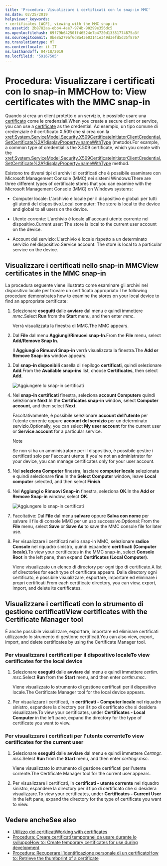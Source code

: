 ```yaml
---
title: 'Procedura: Visualizzare i certificati con lo snap-in MMC'
ms.date: 02/25/2019
helpviewer_keywords:
- certificates [WCF], viewing with the MMC snap-in
ms.assetid: 2b8782aa-ebb4-4ee7-974b-90299e356dc5
ms.openlocfilehash: 69f79b64250ff46524e7b4720d13351774875a3f
ms.sourcegitcommit: 0be8a279af6d8a43e03141e349d3efd5d35f8767
ms.translationtype: MT
ms.contentlocale: it-IT
ms.lasthandoff: 04/18/2019
ms.locfileid: "59167505"
---
```

# <a name="how-to-view-certificates-with-the-mmc-snap-in"></a><span data-ttu-id="80fc5-102">Procedura: Visualizzare i certificati con lo snap-in MMC</span><span class="sxs-lookup"><span data-stu-id="80fc5-102">How to: View certificates with the MMC snap-in</span></span>
<span data-ttu-id="80fc5-103">Quando si crea un client protetto o un servizio, è possibile usare una [certificato](working-with-certificates.md) come le credenziali.</span><span class="sxs-lookup"><span data-stu-id="80fc5-103">When you create a secure client or service, you can use a [certificate](working-with-certificates.md) as the credential.</span></span> <span data-ttu-id="80fc5-104">Ad esempio, un tipo comune di credenziale è il certificato X.509 che si crea con la <xref:System.ServiceModel.Security.X509CertificateInitiatorClientCredential.SetCertificate%2A?displayProperty=nameWithType> (metodo).</span><span class="sxs-lookup"><span data-stu-id="80fc5-104">For example, a common type of credential is the X.509 certificate, which you create with the <xref:System.ServiceModel.Security.X509CertificateInitiatorClientCredential.SetCertificate%2A?displayProperty=nameWithType> method.</span></span> 

<span data-ttu-id="80fc5-105">Esistono tre diversi tipi di archivi di certificati che è possibile esaminare con Microsoft Management Console (MMC) nei sistemi Windows:</span><span class="sxs-lookup"><span data-stu-id="80fc5-105">There are three different types of certificate stores that you can examine with the Microsoft Management Console (MMC) on Windows systems:</span></span>

- <span data-ttu-id="80fc5-106">Computer locale: L'archivio è locale per il dispositivo e globali per tutti gli utenti del dispositivo.</span><span class="sxs-lookup"><span data-stu-id="80fc5-106">Local computer: The store is local to the device and global to all users on the device.</span></span>

- <span data-ttu-id="80fc5-107">Utente corrente: L'archivio è locale all'account utente corrente nel dispositivo.</span><span class="sxs-lookup"><span data-stu-id="80fc5-107">Current user: The store is local to the current user account on the device.</span></span>

- <span data-ttu-id="80fc5-108">Account del servizio: L'archivio è locale rispetto a un determinato servizio nel dispositivo.</span><span class="sxs-lookup"><span data-stu-id="80fc5-108">Service account: The store is local to a particular service on the device.</span></span>

## <a name="view-certificates-in-the-mmc-snap-in"></a><span data-ttu-id="80fc5-109">Visualizzare i certificati nello snap-in MMC</span><span class="sxs-lookup"><span data-stu-id="80fc5-109">View certificates in the MMC snap-in</span></span> 

<span data-ttu-id="80fc5-110">La procedura seguente viene illustrato come esaminare gli archivi nel dispositivo locale per trovare un certificato appropriato:</span><span class="sxs-lookup"><span data-stu-id="80fc5-110">The following procedure demonstrates how to examine the stores on your local device to find an appropriate certificate:</span></span> 
  
1. <span data-ttu-id="80fc5-111">Selezionare **eseguiti** dalle **avviare** dal menu e quindi immettere *mmc*.</span><span class="sxs-lookup"><span data-stu-id="80fc5-111">Select **Run** from the **Start** menu, and then enter *mmc*.</span></span> 

    <span data-ttu-id="80fc5-112">Verrà visualizzata la finestra di MMC.</span><span class="sxs-lookup"><span data-stu-id="80fc5-112">The MMC appears.</span></span> 
  
2. <span data-ttu-id="80fc5-113">Dal **File** dal menu **Aggiungi/Rimuovi snap-In**.</span><span class="sxs-lookup"><span data-stu-id="80fc5-113">From the **File** menu, select **Add/Remove Snap In**.</span></span> 
    
    <span data-ttu-id="80fc5-114">Il **Aggiungi o Rimuovi Snap-in** verrà visualizzata la finestra.</span><span class="sxs-lookup"><span data-stu-id="80fc5-114">The **Add or Remove Snap-ins** window appears.</span></span>
  
3. <span data-ttu-id="80fc5-115">Dal **snap-in disponibili** casella di riepilogo **certificati**, quindi selezionare **Add**.</span><span class="sxs-lookup"><span data-stu-id="80fc5-115">From the **Available snap-ins** list, choose **Certificates**, then select **Add**.</span></span>  

    ![Aggiungere lo snap-in certificati](./media/mmc-add-certificate-snap-in.png)
  
4. <span data-ttu-id="80fc5-117">Nel **snap-in certificati** finestra, seleziona **account Computer**e quindi selezionare **Next**.</span><span class="sxs-lookup"><span data-stu-id="80fc5-117">In the **Certificates snap-in** window, select **Computer account**, and then select **Next**.</span></span> 
  
    <span data-ttu-id="80fc5-118">Facoltativamente, è possibile selezionare **account dell'utente** per l'utente corrente oppure **account del servizio** per un determinato servizio.</span><span class="sxs-lookup"><span data-stu-id="80fc5-118">Optionally, you can select **My user account** for the current user or **Service account** for a particular service.</span></span> 

    > [!NOTE]
    > <span data-ttu-id="80fc5-119">Se non si ha un amministratore per il dispositivo, è possibile gestire i certificati solo per l'account utente.</span><span class="sxs-lookup"><span data-stu-id="80fc5-119">If you're not an administrator for your device, you can manage certificates only for your user account.</span></span>
  
5. <span data-ttu-id="80fc5-120">Nel **seleziona Computer** finestra, lasciare **computer locale** selezionata e quindi selezionare **fine**.</span><span class="sxs-lookup"><span data-stu-id="80fc5-120">In the **Select Computer** window, leave **Local computer** selected, and then select **Finish**.</span></span>  
  
6. <span data-ttu-id="80fc5-121">Nel **Aggiungi o Rimuovi Snap-in** finestra, seleziona **OK**.</span><span class="sxs-lookup"><span data-stu-id="80fc5-121">In the **Add or Remove Snap-in** window, select **OK**.</span></span>  
  
    ![Aggiungere lo snap-in certificati](./media/mmc-certificate-snap-in-selected.png)

7. <span data-ttu-id="80fc5-123">Facoltative: Dal **File** dal menu **salvare** oppure **Salva con nome** per salvare il file di console MMC per un uso successivo.</span><span class="sxs-lookup"><span data-stu-id="80fc5-123">Optional: From the **File** menu, select **Save** or **Save As** to save the MMC console file for later use.</span></span>  

8. <span data-ttu-id="80fc5-124">Per visualizzare i certificati nello snap-in MMC, selezionare **radice Console** nel riquadro sinistro, quindi espandere **certificati (Computer locale)**.</span><span class="sxs-lookup"><span data-stu-id="80fc5-124">To view your certificates in the MMC snap-in, select **Console Root** in the left pane, then expand **Certificates (Local Computer)**.</span></span>

    <span data-ttu-id="80fc5-125">Viene visualizzato un elenco di directory per ogni tipo di certificato.</span><span class="sxs-lookup"><span data-stu-id="80fc5-125">A list of directories for each type of certificate appears.</span></span> <span data-ttu-id="80fc5-126">Dalla directory ogni certificato, è possibile visualizzare, esportare, importare ed eliminare i propri certificati.</span><span class="sxs-lookup"><span data-stu-id="80fc5-126">From each certificate directory, you can view, export, import, and delete its certificates.</span></span>

## <a name="view-certificates-with-the-certificate-manager-tool"></a><span data-ttu-id="80fc5-127">Visualizzare i certificati con lo strumento di gestione certificati</span><span class="sxs-lookup"><span data-stu-id="80fc5-127">View certificates with the Certificate Manager tool</span></span>

<span data-ttu-id="80fc5-128">È anche possibile visualizzare, esportare, importare ed eliminare certificati utilizzando lo strumento di gestione certificati.</span><span class="sxs-lookup"><span data-stu-id="80fc5-128">You can also view, export, import, and delete certificates by using the Certificate Manager tool.</span></span>

### <a name="to-view-certificates-for-the-local-device"></a><span data-ttu-id="80fc5-129">Per visualizzare i certificati per il dispositivo locale</span><span class="sxs-lookup"><span data-stu-id="80fc5-129">To view certificates for the local device</span></span>

1. <span data-ttu-id="80fc5-130">Selezionare **eseguiti** dalle **avviare** dal menu e quindi immettere *certlm. msc*.</span><span class="sxs-lookup"><span data-stu-id="80fc5-130">Select **Run** from the **Start** menu, and then enter *certlm.msc*.</span></span> 

    <span data-ttu-id="80fc5-131">Viene visualizzato lo strumento di gestione certificati per il dispositivo locale.</span><span class="sxs-lookup"><span data-stu-id="80fc5-131">The Certificate Manager tool for the local device appears.</span></span> 
  
2. <span data-ttu-id="80fc5-132">Per visualizzare i certificati, in **certificati - Computer locale** nel riquadro sinistro, espandere la directory per il tipo di certificato che si desidera visualizzare.</span><span class="sxs-lookup"><span data-stu-id="80fc5-132">To view your certificates, under **Certificates - Local Computer** in the left pane, expand the directory for the type of certificate you want to view.</span></span>

### <a name="to-view-certificates-for-the-current-user"></a><span data-ttu-id="80fc5-133">Per visualizzare i certificati per l'utente corrente</span><span class="sxs-lookup"><span data-stu-id="80fc5-133">To view certificates for the current user</span></span>

1. <span data-ttu-id="80fc5-134">Selezionare **eseguiti** dalle **avviare** dal menu e quindi immettere *Certmgr. msc*.</span><span class="sxs-lookup"><span data-stu-id="80fc5-134">Select **Run** from the **Start** menu, and then enter *certmgr.msc*.</span></span> 

    <span data-ttu-id="80fc5-135">Viene visualizzato lo strumento di gestione certificati per l'utente corrente.</span><span class="sxs-lookup"><span data-stu-id="80fc5-135">The Certificate Manager tool for the current user appears.</span></span> 
  
2. <span data-ttu-id="80fc5-136">Per visualizzare i certificati, in **certificati - utente corrente** nel riquadro sinistro, espandere la directory per il tipo di certificato che si desidera visualizzare.</span><span class="sxs-lookup"><span data-stu-id="80fc5-136">To view your certificates, under **Certificates - Current User** in the left pane, expand the directory for the type of certificate you want to view.</span></span>

## <a name="see-also"></a><span data-ttu-id="80fc5-137">Vedere anche</span><span class="sxs-lookup"><span data-stu-id="80fc5-137">See also</span></span>

- [<span data-ttu-id="80fc5-138">Utilizzo dei certificati</span><span class="sxs-lookup"><span data-stu-id="80fc5-138">Working with certificates</span></span>](working-with-certificates.md)
- [<span data-ttu-id="80fc5-139">Procedura: Creare certificati temporanei da usare durante lo sviluppo</span><span class="sxs-lookup"><span data-stu-id="80fc5-139">How to: Create temporary certificates for use during development</span></span>](how-to-create-temporary-certificates-for-use-during-development.md)
- [<span data-ttu-id="80fc5-140">Procedura: Recuperare l'identificazione personale di un certificato</span><span class="sxs-lookup"><span data-stu-id="80fc5-140">How to: Retrieve the thumbprint of a certificate</span></span>](how-to-retrieve-the-thumbprint-of-a-certificate.md)
